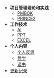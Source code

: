 * **项目管理理论和实践**
  * [PMBOK](/01-PMO/PMBOK/)
  * [PRINCE2](/01-PMO/PRINCE2/)
* **工作技术**
  * [AI](/02-WorkTech/AI/)
  * [PPT](/02-WorkTech/PPT/)
  * [EXCEL](/02-WorkTech/EXCEL/)
* **个人内容**
  * [个人反思](/03-Reflection/)
  * [哲学](/04-Phil/)
  * [读书](/05-Reading/)
* [更新记录](/06-Changelog/)
